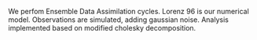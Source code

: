 We perfom Ensemble Data Assimilation cycles.
Lorenz 96 is our numerical model.
Observations are simulated, adding gaussian noise.
Analysis implemented based on modified cholesky decomposition.
